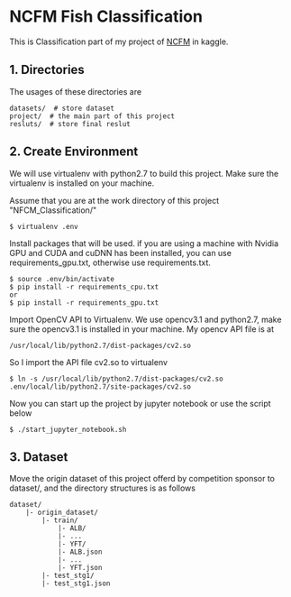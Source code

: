 # NCFM Fish Classification

This is Classification part of my project of [NCFM](https://www.kaggle.com/c/the-nature-conservancy-fisheries-monitoring) in kaggle.


## 1. Directories

The usages of these directories are

    datasets/  # store dataset
    project/  # the main part of this project
    resluts/  # store final reslut


## 2. Create Environment

We will use virtualenv with python2.7 to build this project. Make sure the virtualenv is installed on your machine.

Assume that you are at the work directory of this project "NFCM_Classification/"

```
$ virtualenv .env
```
Install packages that will be used. if you are using a machine with Nvidia GPU and CUDA and cuDNN has been installed, you can use requirements_gpu.txt, otherwise use requirements.txt.

```
$ source .env/bin/activate
$ pip install -r requirements_cpu.txt
or
$ pip install -r requirements_gpu.txt
```

Import OpenCV API to Virtualenv. We use opencv3.1 and python2.7, make sure the opencv3.1 is installed in your machine. My opencv API file is at

    /usr/local/lib/python2.7/dist-packages/cv2.so

So I import the API file cv2.so to virtualenv

```
$ ln -s /usr/local/lib/python2.7/dist-packages/cv2.so .env/local/lib/python2.7/site-packages/cv2.so
```

Now you can start up the project by jupyter notebook or use the script below

```
$ ./start_jupyter_notebook.sh
```

## 3. Dataset

Move the origin dataset of this project offerd by competition sponsor to dataset/, and the directory structures is as follows

    dataset/
        |- origin_dataset/
            |- train/
                |- ALB/
                |- ...
                |- YFT/
                |- ALB.json
                |- ...
                |- YFT.json
            |- test_stg1/
            |- test_stg1.json

